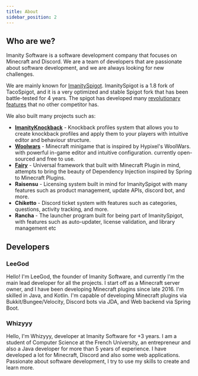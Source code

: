```yaml
---
title: About 
sidebar_position: 2
---
```


## Who are we?

Imanity Software is a software development company that focuses on Minecraft and Discord.
We are a team of developers that are passionate about software development, and we are always looking for new challenges.

We are mainly known for [ImanitySpigot](https://builtbybit.com/resources/imanityspigot3-regular.10770/). ImanitySpigot is a 1.8 fork of TacoSpigot,
and it is a very optimized and stable Spigot fork that has been battle-tested for 4 years.
The spigot has developed many [revolutionary features](https://github.com/Imanity-Software/ImanitySpigot3-git/blob/master/FEATURES.md) that no other competitor has.

We also built many projects such as:
- [**ImanityKnockback**](https://builtbybit.com/resources/imanityknockback-kb-and-projectile.24842/) - Knockback profiles system that allows you to create knockback profiles and apply them to your players with intuitive editor and behaviour structure.
- [**Woolwars**](https://builtbybit.com/resources/woolwars-competitive-pvp-gamemode.26119/) - Minecraft minigame that is inspired by Hypixel's WoolWars. with powerful in-game editor and intuitive configuration. currently open-sourced and free to use.
- [**Fairy**](https://github.com/FairyProject/fairy) - Universal framework that built with Minecraft Plugin in mind, attempts to bring the beauty of Dependency Injection inspired by Spring to Minecraft Plugins.
- **Raisensu** - Licensing system built in mind for ImanitySpigot with many features such as product management, update APIs, discord bot, and more.
- **Chiketto** - Discord ticket system with features such as categories, questions, activity tracking, and more.
- **Rancha** - The launcher program built for being part of ImanitySpigot, with features such as auto-updater, license validation, and library management etc

## Developers

### LeeGod

Hello! I'm LeeGod, the founder of Imanity Software, and currently I'm the main lead developer for all the projects.
I start off as a Minecraft server owner, and I have been developing Minecraft plugins since late 2016.
I'm skilled in Java, and Kotlin. I'm capable of developing Minecraft plugins via Bukkit/Bungee/Velocity, Discord bots via JDA, and Web backend via Spring Boot.

### Whizyyy

Hello, I'm Whizyyy, developer at Imanity Software for +3 years.
I am a student of Computer Science at the French University, an entrepreneur and also a Java developer for more than 5 years of experience. 
I have developed a lot for Minecraft, Discord and also some web applications. Passionate about software development, I try to use my skills to create and learn more. 
